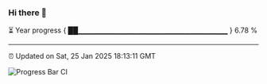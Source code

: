### Hi there 👋

⏳ Year progress { ██▁▁▁▁▁▁▁▁▁▁▁▁▁▁▁▁▁▁▁▁▁▁▁▁▁▁▁▁ } 6.78 %

---

⏰ Updated on Sat, 25 Jan 2025 18:13:11 GMT

![Progress Bar CI](https://github.com/code-lakshay/GitHub-Actions-Demo/workflows/Progress%20Bar%20CI/badge.svg)
